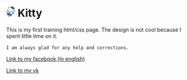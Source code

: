 # ![kitty](images/favicon.png) Kitty
This is my first training html/css page. The design is not cool because I spent little time on it.


```
I am always glad for any help and corrections.
```
[Link to my facebook (in english)](https://www.facebook.com/profile.php?id=100007670586608)

[Link to my vk](https://vk.com/id131536907)
